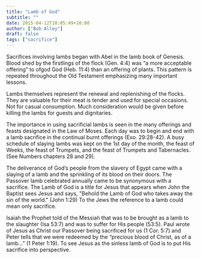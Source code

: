 ```yaml
---
title: "Lamb of God"
subtitle: ""
date: 2015-04-12T10:05:49+10:00
author: ["Bob Alley"]
draft: false
tags: ["sacrifice"]
--- 
```


Sacrifices involving lambs began with Abel in the lamb book of Genesis. Blood shed by the firstlings of the flock (Gen. 4:4) was “a more acceptable offering” to ofgod God (Heb. 11:4) than an offering of plants. This pattern is repeated throughout the Old Testament emphasizing many important lessons.

Lambs themselves represent the renewal and replenishing of the flocks. They are valuable for their meat is tender and used for special occasions. Not for casual consumption. Much consideration would be given before killing the lambs for guests and dignitaries.

The importance in using sacrificial lambs is seen in the many offerings and feasts designated in the Law of Moses. Each day was to begin and end with a lamb sacrifice in the continual burnt offerings (Exo. 29:28-42). A busy schedule of slaying lambs was kept on the 1st day of the month, the feast of Weeks, the feast of Trumpets, and the feast of Trumpets and Tabernacles. (See Numbers chapters 28 and 29).

The deliverance of God’s people from the slavery of Egypt came with a slaying of a lamb and the sprinkling of its blood on their doors. The Passover lamb celebrated annually came to be synonymous with a sacrifice. The Lamb of God is a title for Jesus that appears when John the Baptist sees Jesus and says, "Behold the Lamb of God who takes away the sin of the world." (John 1:29) To the Jews the reference to a lamb could mean only sacrifice.

Isaiah the Prophet told of the Messiah that was to be brought as a lamb to the slaughter (Isa 53:7) and was to suffer for His people (53:5). Paul wrote of Jesus as Christ our Passover being sacrificed for us (1 Cor. 5:7) and Peter tells that we were redeemed by the “precious blood of Christ, as of a lamb...” (1 Peter 1:19). To see Jesus as the sinless lamb of God is to put His sacrifice into perspective.